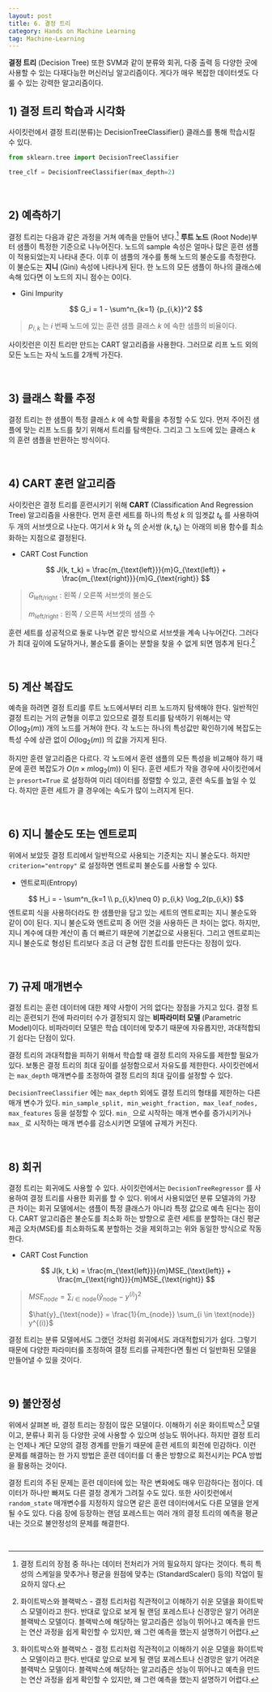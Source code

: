 ```yaml
---
layout: post
title: 6. 결정 트리
category: Hands on Machine Learning
tag: Machine-Learning
---
```






**결정 트리** (Decision Tree) 또한 SVM과 같이 분류와 회귀, 다중 출력 등 다양한 곳에 사용할 수 있는 다재다능한 머신러닝 알고리즘이다. 게다가 매우 복잡한 데이터셋도 다룰 수 있는 강력한 알고리즘이다.



## 1) 결정 트리 학습과 시각화

사이킷런에서 결정 트리(분류)는 DecisionTreeClassifier() 클래스를 통해 학습시킬 수 있다.

```python
from sklearn.tree import DecisionTreeClassifier

tree_clf = DecisionTreeClassifier(max_depth=2)
```

<br/>

## 2) 예측하기

결정 트리는 다음과 같은 과정을 거쳐 예측을 만들어 낸다.[^1] **루트 노드** (Root Node)부터 샘플이 특정한 기준으로 나누어진다. 노드의 sample 속성은 얼마나 많은 훈련 샘플이 적용되었는지 나타내 준다. 이후 이 샘플의 개수를 통해 노드의 불순도를 측정한다. 이 불순도는 **지니** (Gini) 속성에 나타나게 된다. 한 노드의 모든 샘플이 하나의 클래스에 속해 있다면 이 노드의 지니 점수는 0이다.

- Gini Impurity

$$
G_i = 1 - \sum^n_{k=1} {p_{i,k}}^2
$$



>  $p_{i,k}$ 는 $i$ 번째 노드에 있는 훈련 샘플 클래스 $k$ 에 속한 샘플의 비율이다.

사이킷런은 이진 트리만 만드는 CART 알고리즘을 사용한다. 그러므로 리프 노드 외의 모든 노드는 자식 노드를 2개씩 가진다. 

<br/>

## 3) 클래스 확률 추정

결정 트리는 한 샘플이 특정 클래스 $k$ 에 속할 확률을 추정할 수도 있다. 먼저 주어진 샘플에 맞는 리프 노드를 찾기 위해서 트리를 탐색한다. 그리고 그 노드에 있는 클래스 $k$ 의 훈련 샘플을 반환하는 방식이다. 

<br/>

## 4) CART 훈련 알고리즘

사이킷런은 결정 트리를 훈련시키기 위해 **CART** (Classification And Regression Tree) 알고리즘을 사용한다. 먼저 훈련 세트를 하나의 특성 $k$ 의 임곗값 $t_k$ 를 사용하여 두 개의 서브셋으로 나눈다. 여기서 $k$ 와 $t_k$ 의 순서쌍 $(k, t_k)$ 는 아래의 비용 함수를 최소화하는 지점으로 결정된다.

- CART Cost Function

$$
J(k, t_k) = \frac{m_{\text{left}}}{m}G_{\text{left}} + \frac{m_{\text{right}}}{m}G_{\text{right}}
$$



> $G_{\text{left/right}}$ : 왼쪽 / 오른쪽 서브셋의 불순도 
>
> $m_{\text{left/right}}$ : 왼쪽 / 오른쪽 서브셋의 샘플 수

훈련 세트를 성공적으로 둘로 나누면 같은 방식으로 서브셋을 계속 나누어간다. 그러다가 최대 깊이에 도달하거나, 불순도를 줄이는 분할을 찾을 수 없게 되면 멈추게 된다.[^2]

<br/>

## 5) 계산 복잡도

예측을 하려면 결정 트리를 루트 노드에서부터 리프 노드까지 탐색해야 한다. 일반적인 결정 트리는 거의 균형을 이루고 있으므로 결정 트리를 탐색하기 위해서는 약 $O(\log_2(m))$ 개의 노드를 거쳐야 한다. 각 노드는 하나의 특성값만 확인하기에 복잡도는 특성 수에 상관 없이 $O(\log_2(m))$ 의 값을 가지게 된다.

하지만 훈련 알고리즘은 다르다. 각 노드에서 훈련 샘플의 모든 특성을 비교해야 하기 때문에 훈련 복잡도가 $O(n \times m\log_2(m))$ 이 된다. 훈련 세트가 작을 경우에 사이킷런에서는 `presort=True` 로 설정하여 미리 데이터를 정렬할 수 있고, 훈련 속도를 높일 수 있다. 하지만 훈련 세트가 클 경우에는 속도가 많이 느려지게 된다.

<br/>

## 6) 지니 불순도 또는 엔트로피

위에서 보았듯 결정 트리에서 일반적으로 사용되는 기준치는 지니 불순도다. 하지만 `criterion="entropy"` 로 설정하면 엔트로피 불순도를 사용할 수 있다.

- 엔트로피(Entropy)

$$
H_i = - \sum^n_{k=1 \\ p_{i,k}\neq 0} p_{i,k} \log_2(p_{i,k})
$$
엔트로피 식을 사용하더라도 한 샘플만을 담고 있는 세트의 엔트로피는 지니 불순도와 같이 0이 된다. 지니 불순도와 엔트로피 중 어떤 것을 사용하든 큰 차이는 없다. 하지만, 지니 계수에 대한 계산이 좀 더 빠르기 때문에 기본값으로 사용된다. 그리고 엔트로피는 지니 불순도로 형성된 트리보다 조금 더 균형 잡힌 트리를 만든다는 장점이 있다.

<br/>

## 7) 규제 매개변수

결정 트리는 훈련 데이터에 대한 제약 사항이 거의 없다는 장점을 가지고 있다. 결정 트리는 훈련되기 전에 파라미터 수가 결정되지 않는 **비파라미터 모델** (Parametric Model)이다. 비파라미터 모델은 학습 데이터에 맞추기 때문에 자유롭지만, 과대적합되기 쉽다는 단점이 있다.

결정 트리의 과대적합을 피하기 위해서 학습할 때 결정 트리의 자유도를 제한할 필요가 있다. 보통은 결정 트리의 최대 깊이를 설정함으로서 자유도를 제한한다. 사이킷런에서는 `max_depth` 매개변수를 조정하여 결정 트리의 최대 깊이를 설정할 수 있다.

`DecisionTreeClassifier` 에는 `max_depth` 외에도 결정 트리의 형태를 제한하는 다른 매개 변수가 있다. `min_sample_split, min_weight_fraction, max_leaf_nodes, max_features` 등을 설정할 수 있다. `min_` 으로 시작하는 매개 변수를 증가시키거나 `max_` 로 시작하는 매개 변수를 감소시키면 모델에 규제가 커진다.

<br/>

## 8) 회귀

결정 트리는 회귀에도 사용할 수 있다. 사이킷런에서는 `DecisionTreeRegressor` 를 사용하여 결정 트리를 사용한 회귀를 할 수 있다. 위에서 사용되었던 분류 모델과의 가장 큰 차이는 회귀 모델에서는 샘플이 특정 클래스가 아니라 특정 값으로 예측 된다는 점이다. CART 알고리즘은 불순도를 최소화 하는 방향으로 훈련 세트를 분할하는 대신 평균 제곱 오차(MSE)를 최소화하도록 분할하는 것을 제외하고는 위와 동일한 방식으로 작동한다.

- CART Cost Function

$$
J(k, t_k) = \frac{m_{\text{left}}}{m}MSE_{\text{left}} + \frac{m_{\text{right}}}{m}MSE_{\text{right}}
$$

>  $MSE_{node} = \sum_{i \in \text{node}} (\hat{y}_{\text{node}} - y^{(i)})^2$
>
> $\hat{y}_{\text{node}} = \frac{1}{m_{node}} \sum_{i \in \text{node}} y^{(i)}$

결정 트리는 분류 모델에서도 그랬던 것처럼 회귀에서도 과대적합되기가 쉽다. 그렇기 때문에 다양한 파라미터를 조정하여 결정 트리를 규제한다면 훨씬 더 일반화된 모델을 만들어낼 수 있을 것이다.

<br/>

## 9) 불안정성

위에서 살펴본 바, 결정 트리는 장점이 많은 모델이다. 이해하기 쉬운 화이트박스[^2] 모델이고, 분류나 회귀 등 다양한 곳에 사용할 수 있으며 성능도 뛰어나다. 하지만 결정 트리는 언제나 계단 모양의 결정 경계를 만들기 때문에 훈련 세트의 회전에 민감하다. 이런 문제를 해결하는 한 가지 방법은 훈련 데이터를 더 좋은 방향으로 회전시키는 PCA 방법을 활용하는 것이다.

결정 트리의 주된 문제는 훈련 데이터에 있는 작은 변화에도 매우 민감하다는 점이다. 데이터가 하나만 빠져도 다른 결정 경계가 그려질 수도 있다. 또한 사이킷런에서 `random_state` 매개변수를 지정하지 않으면 같은 훈련 데이터에서도 다른 모델을 얻게 될 수도 있다. 다음 장에 등장하는 랜덤 포레스트는 여러 개의 결정 트리의 예측을 평균내는 것으로 불안정성의 문제를 해결한다.

<br/>

[^1]: 결정 트리의 장점 중 하나는 데이터 전처리가 거의 필요하지 않다는 것이다. 특히 특성의 스케일을 맞추거나 평균을 원점에 맞추는 (StandardScaler() 등의) 작업이 필요하지 않다.
[^2]: 화이트박스와 블랙박스 - 결정 트리처럼 직관적이고 이해하기 쉬운 모델을 화이트박스 모델이라고 한다. 반대로 앞으로 보게 될 랜덤 포레스트나 신경망은 알기 어려운 블랙박스 모델이다. 블랙박스에 해당하는 알고리즘은 성능이 뛰어나고 예측을 만드는 연산 과정을 쉽게 확인할 수 있지만, 왜 그런 예측을 했는지 설명하기 어렵다.
